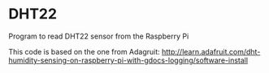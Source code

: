 DHT22
=====

Program to read DHT22 sensor from the Raspberry Pi

This code is based on the one from Adagruit:
http://learn.adafruit.com/dht-humidity-sensing-on-raspberry-pi-with-gdocs-logging/software-install


